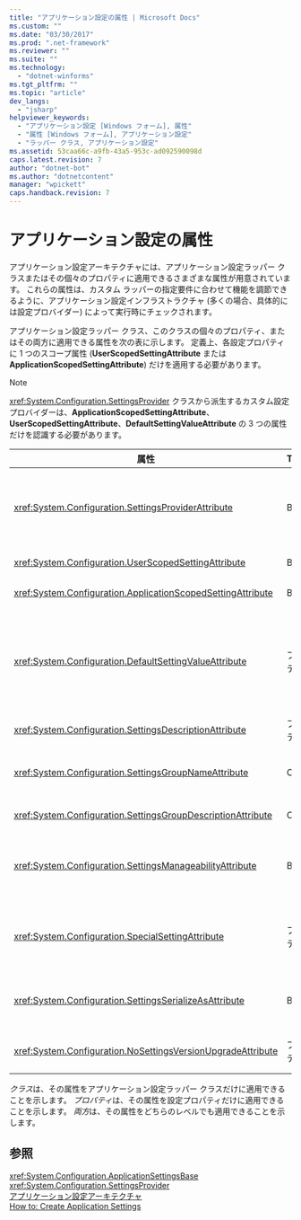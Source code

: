 ```yaml
---
title: "アプリケーション設定の属性 | Microsoft Docs"
ms.custom: ""
ms.date: "03/30/2017"
ms.prod: ".net-framework"
ms.reviewer: ""
ms.suite: ""
ms.technology: 
  - "dotnet-winforms"
ms.tgt_pltfrm: ""
ms.topic: "article"
dev_langs: 
  - "jsharp"
helpviewer_keywords: 
  - "アプリケーション設定 [Windows フォーム], 属性"
  - "属性 [Windows フォーム], アプリケーション設定"
  - "ラッパー クラス, アプリケーション設定"
ms.assetid: 53caa66c-a9fb-43a5-953c-ad092590098d
caps.latest.revision: 7
author: "dotnet-bot"
ms.author: "dotnetcontent"
manager: "wpickett"
caps.handback.revision: 7
---
```

# アプリケーション設定の属性
アプリケーション設定アーキテクチャには、アプリケーション設定ラッパー クラスまたはその個々のプロパティに適用できるさまざまな属性が用意されています。  これらの属性は、カスタム ラッパーの指定要件に合わせて機能を調節できるように、アプリケーション設定インフラストラクチャ \(多くの場合、具体的には設定プロバイダー\) によって実行時にチェックされます。  
  
 アプリケーション設定ラッパー クラス、このクラスの個々のプロパティ、またはその両方に適用できる属性を次の表に示します。  定義上、各設定プロパティに 1 つのスコープ属性 \(**UserScopedSettingAttribute** または **ApplicationScopedSettingAttribute**\) だけを適用する必要があります。  
  
> [!NOTE]
>  <xref:System.Configuration.SettingsProvider> クラスから派生するカスタム設定プロバイダーは、**ApplicationScopedSettingAttribute**、**UserScopedSettingAttribute**、**DefaultSettingValueAttribute** の 3 つの属性だけを認識する必要があります。  
  
|属性|Target|Description|  
|--------|------------|-----------------|  
|<xref:System.Configuration.SettingsProviderAttribute>|Both|永続化に使用される設定プロバイダーの短い名前を指定します。<br /><br /> この属性を指定しないときは、既定のプロバイダー <xref:System.Configuration.LocalFileSettingsProvider> を指定したものと見なされます。|  
|<xref:System.Configuration.UserScopedSettingAttribute>|Both|ユーザー スコープのアプリケーション設定としてプロパティを定義します。|  
|<xref:System.Configuration.ApplicationScopedSettingAttribute>|Both|アプリケーション スコープのアプリケーション設定としてプロパティを定義します。|  
|<xref:System.Configuration.DefaultSettingValueAttribute>|プロパティ|プロバイダーによって、このプロパティのハードコーディングされた既定値に逆シリアル化できる文字列を指定します。<br /><br /> <xref:System.Configuration.LocalFileSettingsProvider> はこの属性を必要としません。既に永続化されている値がある場合は、この属性で指定された値をオーバーライドします。|  
|<xref:System.Configuration.SettingsDescriptionAttribute>|プロパティ|主に実行時ツールとデザイン時ツールによって使用される、個々の設定の記述テストを指定します。|  
|<xref:System.Configuration.SettingsGroupNameAttribute>|Class|設定グループの名前を明示的に指定します。  この属性を指定しない場合、<xref:System.Configuration.ApplicationSettingsBase> はラッパー クラス名を使用します。|  
|<xref:System.Configuration.SettingsGroupDescriptionAttribute>|Class|主に実行時ツールとデザイン時ツールによって使用される、設定グループの記述テストを指定します。|  
|<xref:System.Configuration.SettingsManageabilityAttribute>|Both|設定グループまたはプロパティに提供する必要がある 0 個以上の管理機能サービスを指定します。  使用できるサービスは、<xref:System.Configuration.SettingsManageability> 列挙型によって記述されます。|  
|<xref:System.Configuration.SpecialSettingAttribute>|プロパティ|設定プロバイダーによる特別な処理を意味する特別な定義済みカテゴリ \(接続文字列など\) に設定が属することを示します。  この属性の定義済みカテゴリは、<xref:System.Configuration.SpecialSetting> 列挙型によって定義されます。|  
|<xref:System.Configuration.SettingsSerializeAsAttribute>|Both|設定グループまたはプロパティに推奨されるシリアル化機構を指定します。  使用できるシリアル化機構は、<xref:System.Configuration.SettingsSerializeAs> 列挙型によって定義されます。|  
|<xref:System.Configuration.NoSettingsVersionUpgradeAttribute>|プロパティ|マークしたプロパティのアプリケーション アップグレード機能を設定プロバイダーがすべて無効にすることを指定します。|  
  
 *クラス*は、その属性をアプリケーション設定ラッパー クラスだけに適用できることを示します。  *プロパティ*は、その属性を設定プロパティだけに適用できることを示します。  *両方*は、その属性をどちらのレベルでも適用できることを示します。  
  
## 参照  
 <xref:System.Configuration.ApplicationSettingsBase>   
 <xref:System.Configuration.SettingsProvider>   
 [アプリケーション設定アーキテクチャ](../../../../docs/framework/winforms/advanced/application-settings-architecture.md)   
 [How to: Create Application Settings](http://msdn.microsoft.com/ja-jp/53b3af80-1c02-4e35-99c6-787663148945)